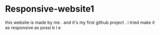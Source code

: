 # Responsive-website1
this website is made  by me   .  and   it's my first  github   project  .  i  tried make  it as responsive as    possi  b l e        
